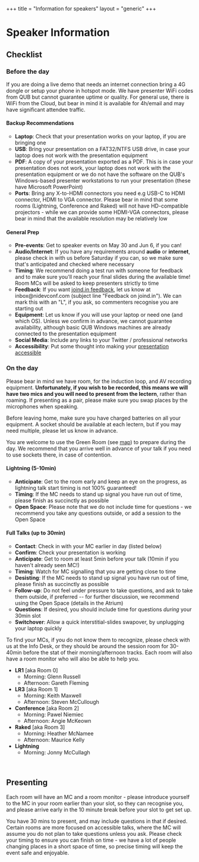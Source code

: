 +++
title = "Information for speakers"
layout = "generic"
+++

<style>
ul.checklists {
  list-style-type: circle
}
</style>
# Speaker Information

## Checklist

### Before the day

If you are doing a live demo that needs an internet connection bring a 4G dongle or setup your phone in hotspot mode. We have presenter WiFi codes from QUB but cannot guarantee uptime or quality. For general use, there is WiFi from the Cloud, but bear in mind it is available for 4h/email and may have significant attendee traffic.

#### **Backup Recommendations**

<ul class="checklists">
  <li><b>Laptop</b>: Check that your presentation works on your laptop, if you are bringing one</li>
  <li><b>USB</b>: Bring your presentation on a FAT32/NTFS USB drive, in case your laptop does not work with the presentation equipment</li>
  <li><b>PDF</b>: A copy of your presentation exported as a PDF. This is in case your presentation does not work, your laptop does not work with the presentation equipment or we do not have the software on the QUB's Windows-based presenter workstations to run your presentation (these have Microsoft PowerPoint)</li>
  <li><b>Ports</b>: Bring any X-to-HDMI connectors you need e.g USB-C to HDMI connector, HDMI to VGA connector. Please bear in mind that some rooms (Lightning, Conference and Raked) will not have HD-compatible projectors - while we can provide some HDMI-VGA connectors, please bear in mind that the available resolution may be relatively low</li>
</ul>

#### General Prep

<ul class="checklists">
<li><b>Pre-events</b>: Get to speaker events on May 30 and Jun 6, if you can!</li>
<li><b>Audio/Internet</b>: If you have any requirements around <b>audio</b> or <b>internet</b>, please check in with us before Saturday if you can, so we make sure that's anticipated and checked where necessary</li>
<li><b>Timing</b>: We recommend doing a test run with someone for feedback and to make sure you'll reach your final slides during the available time! Room MCs will be asked to keep presenters strictly to time</li>
<li><b>Feedback</b>: If you want <a href="https://joind.in/event/northern-ireland-developer-conference-2018">joind.in feedback</a>, let us know at inbox@nidevconf.com (subject line "Feedback on joind.in"). We can mark this with an "L", if you ask, so commenters recognise you are starting out</li>
<li><b>Equipment</b>: Let us know if you will use your laptop or need one (and which OS). Unless we confirm in advance, we cannot guarantee availability, although basic QUB Windows machines are already connected to the presentation equipment</li>
<li><b>Social Media</b>: Include any links to your Twitter / professional networks</li>
<li><b>Accessibility</b>: Put some thought into making your <a href="https://www.w3.org/WAI/teach-advocate/accessible-presentations/">presentation accessible</a></li>
</ul>

### On the day

Please bear in mind we have room, for the induction loop, and AV recording equipment. **Unfortunately, if you wish to be recorded, this means we will have two mics and you will need to present from the lectern**, rather than roaming. If presenting as a pair, please make sure you swap places by the microphones when speaking.

Before leaving home, make sure you have charged batteries on all your equipment. A socket should be available at each lectern, but if you may need multiple, please let us know in advance.

You are welcome to use the Green Room (see [map](/accessibility)) to prepare during the day. We recommend that you arrive well in advance of your talk if you need to use sockets there, in case of contention.

#### Lightning (5-10min)

<ul class="checklists">
<li><b>Anticipate</b>: Get to the room early and keep an eye on the progress, as lightning talk start timing is not 100% guaranteed!</li>
<li><b>Timing</b>: If the MC needs to stand up signal you have run out of time, please finish as succinctly as possible</li>
<li><b>Open Space</b>: Please note that we do not include time for questions - we recommend you take any questions outside, or add a session to the Open Space</li>
</ul>

#### Full Talks (up to 30min)</h4>

<ul class="checklists">
<li><b>Contact</b>: Check in with your MC earlier in day (listed below)</li>
<li><b>Confirm</b>: Check your presentation is working</li>
<li><b>Anticipate</b>: Get to room at least 5min before your talk (10min if you haven't already seen MC!)</li>
<li><b>Timing</b>: Watch for MC signalling that you are getting close to time</li>
<li><b>Desisting</b>: If the MC needs to stand up signal you have run out of time, please finish as succinctly as possible</li>
<li><b>Follow-up</b>: Do not feel under pressure to take questions, and ask to take them outside, if preferred -- for further discussion, we recommend using the Open Space (details in the Atrium)</li>
<li><b>Questions</b>: If desired, you should include time for questions <em>during</em> your 30min slot</li>
<li><b>Switchover</b>: Allow a quick interstitial-slides swapover, by unplugging your laptop quickly</li>
</ul>

To find your MCs, if you do not know them to recognize, please check with us at the Info Desk, or they should be around the session room for 30-40min before the stat of their morning/afternoon tracks. Each room will also have a room monitor who will also be able to help you.

* **LR1** [aka Room 0]
    * Morning: Glenn Russell
    * Afternoon: Gareth Fleming
* **LR3** [aka Room 1]
    * Morning: Keith Maxwell
    * Afternoon: Steven McCullough
* **Conference** [aka Room 2]
    * Morning: Pawel Niemiec
    * Afternoon: Angie McKeown
* **Raked** [aka Room 3]
    * Morning: Heather McNamee
    * Afternoon: Maurice Kelly
* **Lightning**
    * Morning: Jonny McCullagh

<br/>

## Presenting

Each room will have an MC and a room monitor - please introduce yourself to the MC in your room earlier than your slot, so they can recognise you, and please arrive early in the 10 minute break before your slot to get set up.

You have 30 mins to present, and may include questions in that if desired. Certain rooms are more focused on accessible talks, where the MC will assume you do not plan to take questions unless you ask. Please check your timing to ensure you can finish on time - we have a lot of people changing places in a short space of time, so precise timing will keep the event safe and enjoyable.
